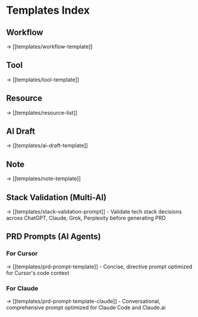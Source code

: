 # Templates Index

## Workflow
→ [[templates/workflow-template]]

## Tool
→ [[templates/tool-template]]

## Resource
→ [[templates/resource-list]]

## AI Draft
→ [[templates/ai-draft-template]]

## Note
→ [[templates/note-template]]

## Stack Validation (Multi-AI)
→ [[templates/stack-validation-prompt]] - Validate tech stack decisions across ChatGPT, Claude, Grok, Perplexity before generating PRD

## PRD Prompts (AI Agents)

### For Cursor
→ [[templates/prd-prompt-template]] - Concise, directive prompt optimized for Cursor's code context

### For Claude
→ [[templates/prd-prompt-template-claude]] - Conversational, comprehensive prompt optimized for Claude Code and Claude.ai
